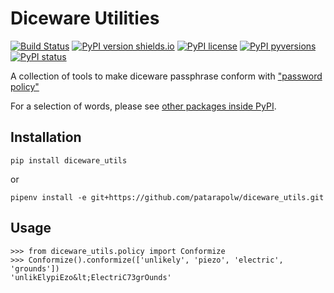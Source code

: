 # Diceware Utilities

[![Build Status](https://travis-ci.org/patarapolw/diceware_utils.svg?branch=master)](https://travis-ci.org/patarapolw/diceware_utils)
[![PyPI version shields.io](https://img.shields.io/pypi/v/diceware_utils.svg)](https://pypi.python.org/pypi/diceware_utils/)
[![PyPI license](https://img.shields.io/pypi/l/diceware_utils.svg)](https://pypi.python.org/pypi/diceware_utils/)
[![PyPI pyversions](https://img.shields.io/pypi/pyversions/diceware_utils.svg)](https://pypi.python.org/pypi/diceware_utils/)
[![PyPI status](https://img.shields.io/pypi/status/diceware_utils.svg)](https://pypi.python.org/pypi/diceware_utils/)

A collection of tools to make diceware passphrase conform with ["password policy"](https://en.wikipedia.org/wiki/Password_policy)

For a selection of words, please see [other packages inside PyPI](https://pypi.org/search/?q=diceware).

## Installation

```commandline
pip install diceware_utils
```

or

```commandline
pipenv install -e git+https://github.com/patarapolw/diceware_utils.git
```

## Usage

```pycon
>>> from diceware_utils.policy import Conformize
>>> Conformize().conformize(['unlikely', 'piezo', 'electric', 'grounds'])
'unlikElypiEzo&lt;ElectriC73grOunds'
```
